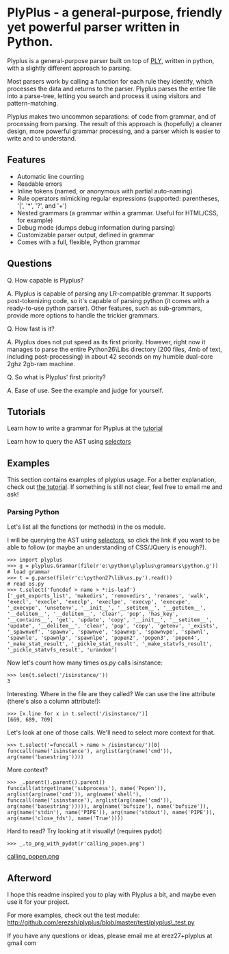 # PlyPlus - a general-purpose, friendly yet powerful parser written in Python.

Plyplus is a general-purpose parser built on top of [PLY](http://www.dabeaz.com/ply/), written in python, with a slightly different approach to parsing.

Most parsers work by calling a function for each rule they identify, which processes the data and returns to the parser. Plyplus parses the entire file into a parse-tree, letting you search and process it using visitors and pattern-matching.

Plyplus makes two uncommon separations: of code from grammar, and of processing from parsing.  The result of this approach is (hopefully) a cleaner design, more powerful grammar processing, and a parser which is easier to write and to understand.

## Features

 - Automatic line counting
 - Readable errors
 - Inline tokens (named, or anonymous with partial auto-naming)
 - Rule operators mimicking regular expressions (supported: parentheses, '|', '\*', '?', and '+')
 - Nested grammars (a grammar within a grammar. Useful for HTML/CSS, for example)
 - Debug mode (dumps debug information during parsing)
 - Customizable parser output, defined in grammar
 - Comes with a full, flexible, Python grammar

## Questions

Q. How capable is Plyplus?

A. Plyplus is capable of parsing any LR-compatible grammar. It supports post-tokenizing code, so it's capable of parsing python (it comes with a ready-to-use python parser). Other features, such as sub-grammars, provide more options to handle the trickier grammars.

Q. How fast is it?

A. Plyplus does not put speed as its first priority. However, right now it manages to parse the entire Python26\Libs directory (200 files, 4mb of text, including post-processing) in about 42 seconds on my humble dual-core 2ghz 2gb-ram machine.

Q. So what is Plyplus' first priority?

A. Ease of use. See the example and judge for yourself.

## Tutorials

Learn how to write a grammar for Plyplus at the [tutorial](tutorial.md)

Learn how to query the AST using [selectors](selectors.md)

## Examples

This section contains examples of plyplus usage. For a better explanation, check out [the tutorial](tutorial.md). If something is still not clear, feel free to email me and ask!

### Parsing Python

Let's list all the functions (or methods) in the os module.

I will be querying the AST using [selectors](selectors.md), so click the link if you want to be able to follow (or maybe an understanding of CSS/JQuery is enough?).

    >>> import plyplus
    >>> g = plyplus.Grammar(file(r'e:\python\plyplus\grammars\python.g'))   # load grammar
    >>> t = g.parse(file(r'c:\python27\lib\os.py').read())                  # read os.py
    >>> t.select('funcdef > name > *:is-leaf')
    ['_get_exports_list', 'makedirs', 'removedirs', 'renames', 'walk', 'execl', 'execle', 'execlp', 'execlpe', 'execvp', 'execvpe', '_execvpe', 'unsetenv', '__init__', '__setitem__', '__getitem__', '__delitem__', '__delitem__', 'clear', 'pop', 'has_key', '__contains__', 'get', 'update', 'copy', '__init__', '__setitem__', 'update', '__delitem__', 'clear', 'pop', 'copy', 'getenv', '_exists', '_spawnvef', 'spawnv', 'spawnve', 'spawnvp', 'spawnvpe', 'spawnl', 'spawnle', 'spawnlp', 'spawnlpe', 'popen2', 'popen3', 'popen4', '_make_stat_result', '_pickle_stat_result', '_make_statvfs_result', '_pickle_statvfs_result', 'urandom']

Now let's count how many times os.py calls isinstance:

    >>> len(t.select('/isinstance/'))
    3

Interesting. Where in the file are they called? We can use the line attribute (there's also a column attribute!):

    >>> [x.line for x in t.select('/isinstance/')]
    [669, 689, 709]

Let's look at one of those calls. We'll need to select more context for that.

    >>> t.select('=funccall > name > /isinstance/')[0]
    funccall(name('isinstance'), arglist(arg(name('cmd')), arg(name('basestring'))))

More context?

    >>> _.parent().parent().parent()
    funccall(attrget(name('subprocess'), name('Popen')), arglist(arg(name('cmd')), arg(name('shell'), funccall(name('isinstance'), arglist(arg(name('cmd')), arg(name('basestring'))))), arg(name('bufsize'), name('bufsize')), arg(name('stdin'), name('PIPE')), arg(name('stdout'), name('PIPE')), arg(name('close_fds'), name('True'))))

Hard to read? Try looking at it visually! (requires pydot)

    >>> _.to_png_with_pydot(r'calling_popen.png')

[calling\_popen.png](calling_popen.png)


## Afterword

I hope this readme inspired you to play with Plyplus a bit, and maybe even use it for your project.

For more examples, check out the test module: http://github.com/erezsh/plyplus/blob/master/test/plyplus\_test.py

If you have any questions or ideas, please email me at erez27+plyplus at gmail com
